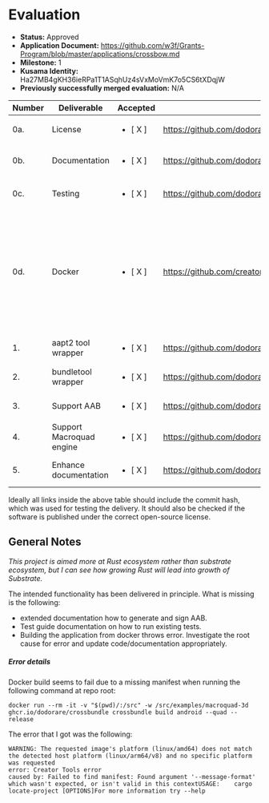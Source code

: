 # Evaluation

- **Status:** Approved
- **Application Document:** https://github.com/w3f/Grants-Program/blob/master/applications/crossbow.md
- **Milestone:** 1
- **Kusama Identity:** Ha27MB4gKH36ieRPa1T1ASqhUz4sVxMoVmK7o5CS6tXDqjW
- **Previously successfully merged evaluation:** N/A

| Number | Deliverable              | Accepted                  | Link                                                                                              | Evaluation Notes                                                                                                                                                                                                                                                                                                                                                                                                   |
| ------ | ------------------------ | ------------------------- | ------------------------------------------------------------------------------------------------- | ------------------------------------------------------------------------------------------------------------------------------------------------------------------------------------------------------------------------------------------------------------------------------------------------------------------------------------------------------------------------------------------------------------------ |
| 0a.    | License                  | <ul><li>[ X ] </li></ul>  | https://github.com/dodorare/crossbow/blob/main/LICENSE                                            | Correct Licence Apache 2.0                                                                                                                                                                                                                                                                                                                                                                                         |
| 0b.    | Documentation            | <ul><li>[ X ] </li> </ul> | https://github.com/dodorare/crossbow/wiki                                                         | Missing documentation about generating and signing AAB file. The documentation for generating a project is sufficient.                                                                                                                                                                                                                                                                                             |
| 0c.    | Testing                  | <ul><li>[ X ] </li></ul>  | https://github.com/dodorare/crossbow/tree/main/crossbundle/tools/tests                            | Missing test guide documentation on how to run tests. Test guide was included as part of the proposal.                                                                                                                                                                                                                                                                                                             |
| 0d.    | Docker                   | <ul><li>[ X ] </li></ul>  | https://github.com/creator-rs/crossbow/pkgs/container/android                                     | Building the project via docker as described in the documentation, throws the following error: <br> error: Creator Tools errorcaused by: Failed to find manifest: Found argument '--message-format' which wasn't expected, or isn't valid in this contextUSAGE: cargo locate-project [OPTIONS]For more information try --help <br> I cloned the project from main branch: https://github.com/dodorare/crossbow.git |
| 1.     | aapt2 tool wrapper       | <ul><li>[ X ] </li></ul>  | https://github.com/dodorare/android-tools-rs/tree/main/src/aapt2                                  | ...                                                                                                                                                                                                                                                                                                                                                                                                                |
| 2.     | bundletool wrapper       | <ul><li>[ X ] </li></ul>  | https://github.com/dodorare/android-tools-rs/tree/main/src/bundletool                             | ...                                                                                                                                                                                                                                                                                                                                                                                                                |
| 3.     | Support AAB              | <ul><li>[ X ] </li></ul>  | https://github.com/dodorare/crossbow/blob/main/crossbundle/cli/src/commands/build/android.rs#L155 | ...                                                                                                                                                                                                                                                                                                                                                                                                                |
| 4.     | Support Macroquad engine | <ul><li>[ X ] </li></ul>  | https://github.com/dodorare/crossbow/blob/main/crossbundle/cli/src/commands/build/mod.rs#L56      | ...                                                                                                                                                                                                                                                                                                                                                                                                                |
| 5.     | Enhance documentation    | <ul><li>[ X ] </li></ul>  | https://github.com/dodorare/crossbow/tree/main/crossbundle/cli#readme                             | Ambiguous deliverable. The wiki documentation is present, but can always be enhanced more.                                                                                                                                                                                                                                                                                                                         |

Ideally all links inside the above table should include the commit hash,
which was used for testing the delivery. It should also be checked if the software is published under the correct open-source license.

## General Notes

<i>This project is aimed more at Rust ecosystem rather than substrate ecosystem, but I can see how growing Rust will lead into growth of Substrate.</i>

The intended functionality has been delivered in principle. What is missing is the following:

- extended documentation how to generate and sign AAB.
- Test guide documentation on how to run existing tests.
- Building the application from docker throws error. Investigate the root cause for error and update code/documentation appropriately.

##### Error details

Docker build seems to fail due to a missing manifest when running the following command at repo root:

```
docker run --rm -it -v "$(pwd)/:/src" -w /src/examples/macroquad-3d ghcr.io/dodorare/crossbundle crossbundle build android --quad --release
```

The error that I got was the following:

```
WARNING: The requested image's platform (linux/amd64) does not match the detected host platform (linux/arm64/v8) and no specific platform was requested
error: Creator Tools error
caused by: Failed to find manifest: Found argument '--message-format' which wasn't expected, or isn't valid in this contextUSAGE:    cargo locate-project [OPTIONS]For more information try --help
```
